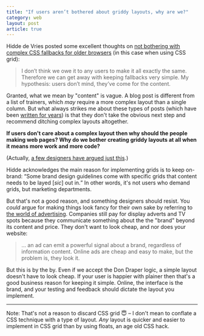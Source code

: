 ```yaml
---
title: "If users aren’t bothered about griddy layouts, why are we?"
category: web
layout: post
article: true
---
```


Hidde de Vries posted some excellent thoughts on [not bothering with complex CSS fallbacks for older browsers](https://hiddedevries.nl/en/blog/2018-08-11-lets-serve-everyone-good-looking-content) (in this case when using CSS grid):

> I don’t think we owe it to any users to make it all exactly the same. Therefore we can get away with keeping fallbacks very simple. My hypothesis: users don’t mind, they’ve come for the content.

Granted, what we mean by "content" is vague. A blog post is different from a list of trainers, which _may_ require a more complex layout than a single column. But what always strikes me about these types of posts (which have been [written for years](https://jonikorpi.com/leaving-old-IE-behind)) is that they don't take the obvious next step and recommend ditching complex layouts altogether.

**If users don't care about a complex layout then why should the people making web pages? Why do we bother creating griddy layouts at all when it means more work and more code?**

(Actually, [a few designers have argued just this](http://www.heydonworks.com/article/on-writing-less-damn-code).)

Hidde acknowledges the main reason for implementing grids is to keep on-brand: <q>Some brand design guidelines come with specific grids that content needs to be layed [<i>sic</i>] out in.</q> In other words, it's not users who demand grids, but marketing departments.

But that's not a good reason, and something designers should resist. You _could_ argue for making things look fancy for their own sake by referring to [the world of advertising](https://www.newstatesman.com/science-tech/internet/2018/07/death-don-draper). Companies still pay for display adverts and TV spots because they communicate something about the the "brand" beyond its content and price. They don't want to look cheap, and nor does your website:

> &hellip; an ad can emit a powerful signal about a brand, regardless of information content. Online ads are cheap and easy to make, but the problem is, they look it.

But this is by the by. Even if we accept the Don Draper logic, a simple layout doesn't have to look cheap. If your user is happier with plainer then that's a good business reason for keeping it simple. Online, the interface is the brand, and your testing and feedback should dictate the layout you implement.

<hr>

Note: That's not a reason to discard CSS grid <span role="img" aria-label="A saintly smile">😇</span> – I don't mean to conflate a CSS technique with a type of layout. _Any_ layout is quicker and easier to implement in CSS grid than by using floats, an age old CSS hack.
